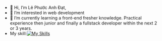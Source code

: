 - 👋 Hi, I’m Lê Phước Anh Đạt, 
- 👀 I’m interested in web development
- 🌱 I’m currently learning a front-end fresher knowledge. Practical experience then junior and finally a fullstack developer within the next 2 or 3 years.
- My skill:[![My Skills](https://skillicons.dev/icons?i=react,js,html,css)](https://skillicons.dev)

<!---
anhdatkz/anhdatkz is a ✨ special ✨ repository because its `README.md` (this file) appears on your GitHub profile.
You can click the Preview link to take a look at your changes.
--->
